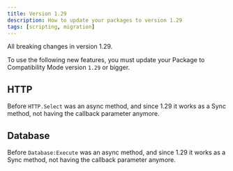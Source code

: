 ```yaml
---
title: Version 1.29
description: How to update your packages to version 1.29
tags: [scripting, migration]
---
```


All breaking changes in version 1.29.

To use the following new features, you must update your Package to Compatibility Mode version `1.29` or bigger.


## HTTP

Before `HTTP.Select` was an async method, and since 1.29 it works as a Sync method, not having the callback parameter anymore.


## Database

Before `Database:Execute` was an async method, and since 1.29 it works as a Sync method, not having the callback parameter anymore.
